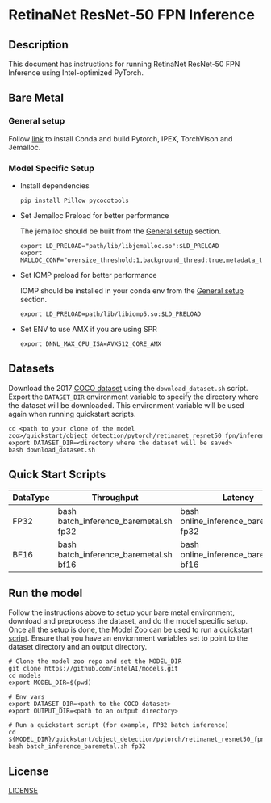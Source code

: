# RetinaNet ResNet-50 FPN Inference

## Description
This document has instructions for running RetinaNet ResNet-50 FPN Inference using Intel-optimized PyTorch.

## Bare Metal
### General setup

Follow [link](/docs/general/pytorch/BareMetalSetup.md) to install Conda and build Pytorch, IPEX, TorchVison and Jemalloc.

### Model Specific Setup
* Install dependencies
  ```
  pip install Pillow pycocotools
  ```

* Set Jemalloc Preload for better performance

  The jemalloc should be built from the [General setup](#general-setup) section.
  ```
  export LD_PRELOAD="path/lib/libjemalloc.so":$LD_PRELOAD
  export MALLOC_CONF="oversize_threshold:1,background_thread:true,metadata_thp:auto,dirty_decay_ms:9000000000,muzzy_decay_ms:9000000000"
  ```

* Set IOMP preload for better performance

  IOMP should be installed in your conda env from the [General setup](#general-setup) section.
  ```
  export LD_PRELOAD=path/lib/libiomp5.so:$LD_PRELOAD
  ```

* Set ENV to use AMX if you are using SPR
  ```
  export DNNL_MAX_CPU_ISA=AVX512_CORE_AMX
  ```

## Datasets

Download the 2017 [COCO dataset](https://cocodataset.org) using the `download_dataset.sh` script.
Export the `DATASET_DIR` environment variable to specify the directory where the dataset
will be downloaded. This environment variable will be used again when running quickstart scripts.
```
cd <path to your clone of the model zoo>/quickstart/object_detection/pytorch/retinanet_resnet50_fpn/inference/cpu
export DATASET_DIR=<directory where the dataset will be saved>
bash download_dataset.sh
```

## Quick Start Scripts

|  DataType   | Throughput  |  Latency    |   Accuracy  |
| ----------- | ----------- | ----------- | ----------- |
| FP32        | bash batch_inference_baremetal.sh fp32 | bash online_inference_baremetal.sh fp32 | bash accuracy_baremetal.sh fp32 |
| BF16        | bash batch_inference_baremetal.sh bf16 | bash online_inference_baremetal.sh bf16 | bash accuracy_baremetal.sh bf16 |

## Run the model

Follow the instructions above to setup your bare metal environment, download and
preprocess the dataset, and do the model specific setup. Once all the setup is done,
the Model Zoo can be used to run a [quickstart script](#quick-start-scripts).
Ensure that you have an enviornment variables set to point to the dataset directory
and an output directory.

```
# Clone the model zoo repo and set the MODEL_DIR
git clone https://github.com/IntelAI/models.git
cd models
export MODEL_DIR=$(pwd)

# Env vars
export DATASET_DIR=<path to the COCO dataset>
export OUTPUT_DIR=<path to an output directory>

# Run a quickstart script (for example, FP32 batch inference)
cd ${MODEL_DIR}/quickstart/object_detection/pytorch/retinanet_resnet50_fpn/inference/cpu
bash batch_inference_baremetal.sh fp32
```

<!--- 80. License -->
## License

[LICENSE](/LICENSE)